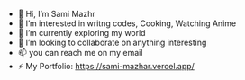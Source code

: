 - 👋 Hi, I’m Sami Mazhr
- 👀 I’m interested in writng codes, Cooking, Watching Anime
- 🌱 I’m currently exploring my world
- 💞️ I’m looking to collaborate on anything interesting
- 📫 you can reach me on my email
- ⚡ My Portfolio: https://sami-mazhar.vercel.app/

<!---
SamiMazhar1/SamiMazhar1 is a ✨ special ✨ repository because its `README.md` (this file) appears on your GitHub profile.
You can click the Preview link to take a look at your changes.
--->
